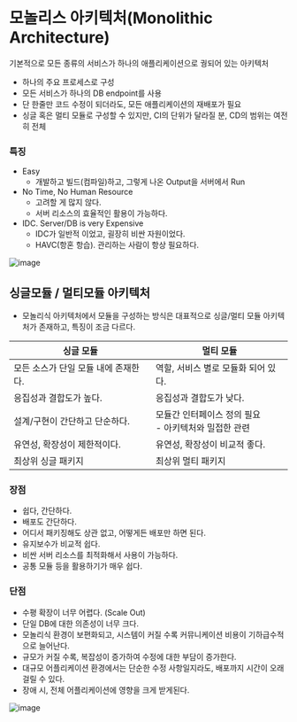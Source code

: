 # 모놀리스 아키텍처(Monolithic Architecture)

기본적으로 모든 종류의 서비스가 하나의 애플리케이션으로 궝되어 있는 아키텍처

- 하나의 주요 프로세스로 구성
- 모든 서비스가 하나의 DB endpoint를 사용
- 단 한줄만 코드 수정이 되더라도, 모든 애플리케이션의 재배포가 필요
- 싱글 혹은 멀티 모듈로 구성할 수 있지만, CI의 단위가 달라질 분, CD의 범위는 여전히 전체

### 특징

- Easy
    - 개발하고 빌드(컴파일)하고, 그렇게 나온 Output을 서버에서 Run
- No Time, No Human Resource
    - 고려할 게 많지 않다.
    - 서버 리소스의 효율적인 활용이 가능하다.
- IDC. Server/DB is very Expensive
    - IDC가 일반적 이었고, 괼장히 비싼 자원이었다.
    - HAVC(항혼 항습). 관리하는 사람이 항상 필요하다.

![image](https://github.com/user-attachments/assets/7c559891-fb1e-452e-a01b-4223e9746aae)

## 싱글모듈 / 멀티모듈 아키텍처

- 모놀리식 아키텍처에서 모듈을 구성하는 방식은 대표적으로 싱글/멀티 모듈 아키텍처가 존재하고, 특징이 조금 다르다.

| 싱글 모듈                 | 멀티 모듈                                |
|-----------------------|--------------------------------------|
| 모든 소스가 단일 모듈 내에 존재한다. | 역할, 서비스 별로 모듈화 되어 있다.                |                
| 응집성과 결합도가 높다.         | 응집성과 결합도가 낮다.                        |                        
| 설계/구현이 간단하고 단순하다.     | 모듈간 인터페이스 정의 필요 <br/> - 아키텍처와 밀접한 관련 | 
| 유연성, 확장성이 제한적이다.      | 유연성, 확장성이 비교적 좋다.                    |                        
| 최상위 싱글 패키지            | 최상위 멀티 패키지                           |                           

### 장점

- 쉽다, 간단하다.
- 배포도 간단하다.
- 어디서 패키징해도 상관 없고, 어떻게든 배포만 하면 된다.
- 유지보수가 비교적 쉽다.
- 비싼 서버 리소스를 최적화해서 사용이 가능하다.
- 공통 모듈 등을 활용하기가 매우 쉽다.

### 단점

- 수평 확장이 너무 어렵다. (Scale Out)
- 단일 DB에 대한 의존성이 너무 크다.
- 모놀리식 환경이 보편화되고, 시스템이 커질 수록 커뮤니케이션 비용이 기하급수적으로 늘어난다.
- 규모가 커질 수록, 복잡성이 증가하여 수정에 대한 부담이 증가한다.
- 대규모 어플리케이션 환경에서는 단순한 수정 사항일지라도, 배포까지 시간이 오래걸릴 수 있다.
- 장애 시, 전체 어플리케이션에 영향을 크게 받게된다.

![image](https://github.com/user-attachments/assets/60d73db6-3693-426b-a7f3-e53f80f69f78)

